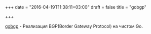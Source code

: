+++
date = "2016-04-19T11:38:11+03:00"
draft = false
title = "gobgp"

+++

<p><a href="https://github.com/osrg/gobgp">gobgp</a>&nbsp;- Реализация&nbsp;BGP(Border Gateway Protocol) на чистом Go.</p>

